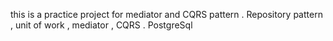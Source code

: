 this is a practice project for mediator and CQRS pattern . 
Repository pattern , unit of work , mediator , CQRS .
PostgreSql
